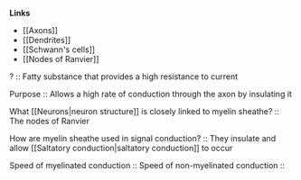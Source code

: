 **Links**
- [[Axons]]
- [[Dendrites]]
- [[Schwann's cells]]
- [[Nodes of Ranvier]]

? :: Fatty substance that provides a high resistance to current

Purpose :: Allows a high rate of conduction through the axon by insulating it

What [[Neurons|neuron structure]] is closely linked to myelin sheathe? :: The nodes of Ranvier

How are myelin sheathe used in signal conduction? :: They insulate and allow [[Saltatory conduction|saltatory conduction]] to occur

Speed of myelinated conduction :: 
Speed of non-myelinated conduction :: 